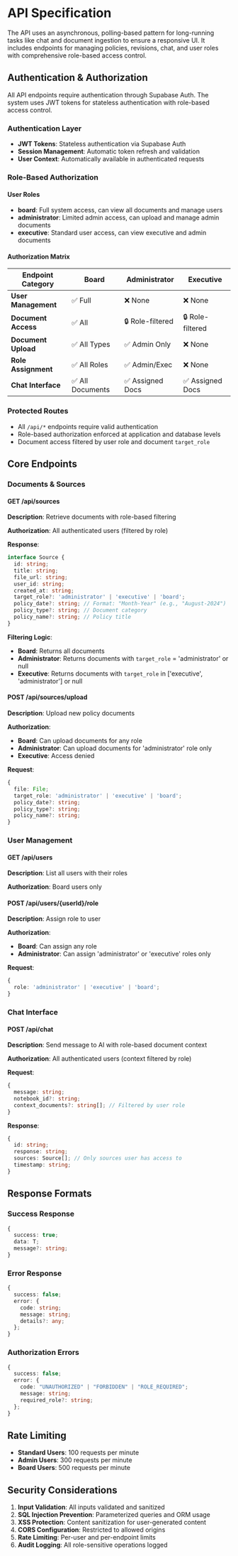 # API Specification

The API uses an asynchronous, polling-based pattern for long-running tasks like chat and document ingestion to ensure a responsive UI. It includes endpoints for managing policies, revisions, chat, and user roles with comprehensive role-based access control.

## Authentication & Authorization

All API endpoints require authentication through Supabase Auth. The system uses JWT tokens for stateless authentication with role-based access control.

### Authentication Layer
- **JWT Tokens**: Stateless authentication via Supabase Auth
- **Session Management**: Automatic token refresh and validation
- **User Context**: Automatically available in authenticated requests

### Role-Based Authorization

#### User Roles
- **board**: Full system access, can view all documents and manage users
- **administrator**: Limited admin access, can upload and manage admin documents  
- **executive**: Standard user access, can view executive and admin documents

#### Authorization Matrix

| Endpoint Category | Board | Administrator | Executive |
|------------------|-------|---------------|-----------|
| **User Management** | ✅ Full | ❌ None | ❌ None |
| **Document Access** | ✅ All | 🔒 Role-filtered | 🔒 Role-filtered |
| **Document Upload** | ✅ All Types | ✅ Admin Only | ❌ None |
| **Role Assignment** | ✅ All Roles | ✅ Admin/Exec | ❌ None |
| **Chat Interface** | ✅ All Documents | ✅ Assigned Docs | ✅ Assigned Docs |

### Protected Routes
- All `/api/*` endpoints require valid authentication
- Role-based authorization enforced at application and database levels
- Document access filtered by user role and document `target_role`

## Core Endpoints

### Documents & Sources

#### GET /api/sources
**Description**: Retrieve documents with role-based filtering

**Authorization**: All authenticated users (filtered by role)

**Response**:
```typescript
interface Source {
  id: string;
  title: string;
  file_url: string;
  user_id: string;
  created_at: string;
  target_role?: 'administrator' | 'executive' | 'board';
  policy_date?: string; // Format: "Month-Year" (e.g., "August-2024")
  policy_type?: string; // Document category
  policy_name?: string; // Policy title
}
```

**Filtering Logic**:
- **Board**: Returns all documents
- **Administrator**: Returns documents with `target_role` = 'administrator' or null
- **Executive**: Returns documents with `target_role` in ['executive', 'administrator'] or null

#### POST /api/sources/upload
**Description**: Upload new policy documents

**Authorization**: 
- **Board**: Can upload documents for any role
- **Administrator**: Can upload documents for 'administrator' role only
- **Executive**: Access denied

**Request**:
```typescript
{
  file: File;
  target_role: 'administrator' | 'executive' | 'board';
  policy_date?: string;
  policy_type?: string;
  policy_name?: string;
}
```

### User Management

#### GET /api/users
**Description**: List all users with their roles

**Authorization**: Board users only

#### POST /api/users/{userId}/role
**Description**: Assign role to user

**Authorization**: 
- **Board**: Can assign any role
- **Administrator**: Can assign 'administrator' or 'executive' roles only

**Request**:
```typescript
{
  role: 'administrator' | 'executive' | 'board';
}
```

### Chat Interface

#### POST /api/chat
**Description**: Send message to AI with role-based document context

**Authorization**: All authenticated users (context filtered by role)

**Request**:
```typescript
{
  message: string;
  notebook_id?: string;
  context_documents?: string[]; // Filtered by user role
}
```

**Response**:
```typescript
{
  id: string;
  response: string;
  sources: Source[]; // Only sources user has access to
  timestamp: string;
}
```

## Response Formats

### Success Response
```typescript
{
  success: true;
  data: T;
  message?: string;
}
```

### Error Response
```typescript
{
  success: false;
  error: {
    code: string;
    message: string;
    details?: any;
  };
}
```

### Authorization Errors
```typescript
{
  success: false;
  error: {
    code: "UNAUTHORIZED" | "FORBIDDEN" | "ROLE_REQUIRED";
    message: string;
    required_role?: string;
  };
}
```

## Rate Limiting

- **Standard Users**: 100 requests per minute
- **Admin Users**: 300 requests per minute  
- **Board Users**: 500 requests per minute

## Security Considerations

1. **Input Validation**: All inputs validated and sanitized
2. **SQL Injection Prevention**: Parameterized queries and ORM usage
3. **XSS Protection**: Content sanitization for user-generated content
4. **CORS Configuration**: Restricted to allowed origins
5. **Rate Limiting**: Per-user and per-endpoint limits
6. **Audit Logging**: All role-sensitive operations logged
